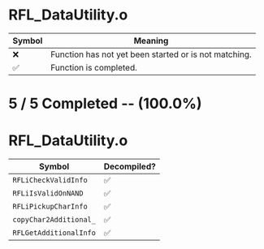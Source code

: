 # RFL_DataUtility.o
| Symbol | Meaning 
| ------------- | ------------- 
| :x: | Function has not yet been started or is not matching. 
| :white_check_mark: | Function is completed. 


# 5 / 5 Completed -- (100.0%)
# RFL_DataUtility.o
| Symbol | Decompiled? |
| ------------- | ------------- |
| `RFLiCheckValidInfo` | :white_check_mark: |
| `RFLiIsValidOnNAND` | :white_check_mark: |
| `RFLiPickupCharInfo` | :white_check_mark: |
| `copyChar2Additional_` | :white_check_mark: |
| `RFLGetAdditionalInfo` | :white_check_mark: |

